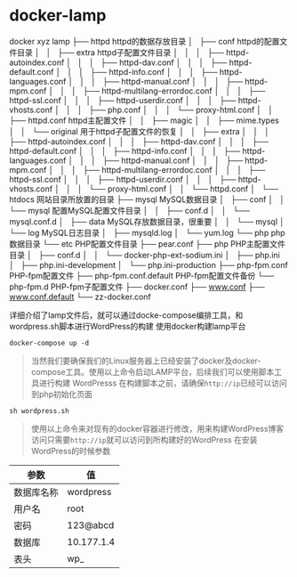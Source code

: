 # docker-lamp
docker
xyz
lamp
├── httpd                                       httpd的数据存放目录
│   ├── conf                                    httpd的配置文件目录
│   │   ├── extra                               httpd子配置文件目录
│   │   │   ├── httpd-autoindex.conf
│   │   │   ├── httpd-dav.conf
│   │   │   ├── httpd-default.conf
│   │   │   ├── httpd-info.conf
│   │   │   ├── httpd-languages.conf
│   │   │   ├── httpd-manual.conf
│   │   │   ├── httpd-mpm.conf
│   │   │   ├── httpd-multilang-errordoc.conf
│   │   │   ├── httpd-ssl.conf
│   │   │   ├── httpd-userdir.conf
│   │   │   ├── httpd-vhosts.conf
│   │   │   ├── php.conf
│   │   │   └── proxy-html.conf
│   │   ├── httpd.conf                            httpd主配置文件
│   │   ├── magic
│   │   ├── mime.types
│   │   └── original                              用于httpd子配置文件的恢复
│   │       ├── extra
│   │       │   ├── httpd-autoindex.conf
│   │       │   ├── httpd-dav.conf
│   │       │   ├── httpd-default.conf
│   │       │   ├── httpd-info.conf
│   │       │   ├── httpd-languages.conf
│   │       │   ├── httpd-manual.conf
│   │       │   ├── httpd-mpm.conf
│   │       │   ├── httpd-multilang-errordoc.conf
│   │       │   ├── httpd-ssl.conf
│   │       │   ├── httpd-userdir.conf
│   │       │   ├── httpd-vhosts.conf
│   │       │   └── proxy-html.conf
│   │       └── httpd.conf
│   └── htdocs                                      网站目录所放置的目录
├── mysql                                           MySQL数据目录
│   ├── conf
│   │   └── mysql                                   配置MySQL配置文件目录
│   │       ├── conf.d
│   │       └── mysql.conf.d
│   ├── data                                        MySQL存放数据目录，很重要
│   │   └── mysql
│   └── log                                         MySQL日志目录
│       ├── mysqld.log
│       └── yum.log
└── php                                             php数据目录
    └── etc                                         PHP配置文件目录
        ├── pear.conf
        ├── php                                     PHP主配置文件目录
        │   ├── conf.d
        │   │   └── docker-php-ext-sodium.ini
        │   ├── php.ini
        │   ├── php.ini-development
        │   └── php.ini-production
        ├── php-fpm.conf                            PHP-fpm配置文件
        ├── php-fpm.conf.default                    PHP-fpm配置文件备份
        └── php-fpm.d                               PHP-fpm子配置文件
            ├── docker.conf
            ├── www.conf
            ├── www.conf.default
            └── zz-docker.conf


详细介绍了lamp文件后，就可以通过docke-compose编排工具，和wordpress.sh脚本进行WordPress的构建
使用docker构建lamp平台
```shell
docker-compose up -d
```
> 当然我们要确保我们的Linux服务器上已经安装了docker及docker-compose工具。使用以上命令启动LAMP平台，后续我们可以使用脚本工具进行构建 WordPresss
在构建脚本之前，请确保`http://ip`已经可以访问到php初始化页面
>
```shell
sh wordpress.sh
```
> 使用以上命令来对现有的docker容器进行修改，用来构建WordPress博客
访问只需要`http://ip`就可以访问到所构建好的WordPress
在安装WordPress的时候参数
>
|  参数   | 值  |
|  ----  | ----  |
| 数据库名称  | wordpress |
| 用户名  | root |
| 密码  |   123@abcd|
| 数据库 | 10.177.1.4 |
| 表头 |    wp_     |
